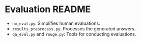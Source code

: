 # Evaluation README

- `hm_eval.py`: Simplifies human evaluations.
- `results_preprocess.py`: Processes the generated answers.
- `qa_eval.py` and `rouge.py`: Tools for conducting evaluations.